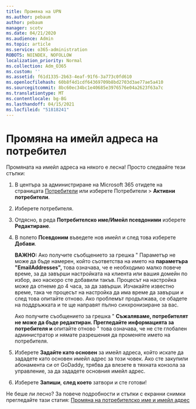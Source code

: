 ```yaml
---
title: Промяна на UPN
ms.author: pebaum
author: pebaum
manager: scotv
ms.date: 04/21/2020
ms.audience: Admin
ms.topic: article
ms.service: o365-administration
ROBOTS: NOINDEX, NOFOLLOW
localization_priority: Normal
ms.collection: Adm_O365
ms.custom: ''
ms.assetid: f61d1335-2b63-4eaf-91f6-3a773c0fd610
ms.openlocfilehash: 60b8f4d1cdf64369709b8bd2703d3ae77ae5a410
ms.sourcegitcommit: 8bc60ec34bc1e40685e3976576e04a2623f63a7c
ms.translationtype: MT
ms.contentlocale: bg-BG
ms.lasthandoff: 04/15/2021
ms.locfileid: "51818241"
---
```

# <a name="change-a-users-email-address"></a>Промяна на имейл адреса на потребител

Промяната на имейл адреса на някого е лесна! Просто следвайте тези стъпки:
  
1. В центъра за администриране на Microsoft 365 отидете на страницата [Потребители](https://go.microsoft.com/fwlink/p/?linkid=834822) или изберете Потребители  \> **Активни потребители**.
    
2. Изберете потребителя.
    
3. Отдясно, в реда **Потребителско име/Имейл псевдоними** изберете **Редактиране**.
    
4. В полето **Псевдоним** въведете нов имейл и след това изберете **Добави**.
    
    **ВАЖНО:** Ако получите съобщението за грешка " Параметър не може да бъде намерен, който съответства на името на **параметъра "EmailAddresses",** това означава, че е необходимо малко повече време, за да завърши настройката на клиента или вашия домейн по избор, ако наскоро сте добавили такъв. Процесът на настройка може да отнеме до 4 часа, за да завърши. Изчакайте известно време, така че процесът на настройка да има време да завърши и след това опитайте отново. Ако проблемът продължава, се обадете на поддръжката и те ще направят пълно синхронизиране за вас.
    
    Ако получите съобщението за грешка " **Съжаляваме, потребителят не може да бъде редактиран. Прегледайте информацията за потребителя и** опитайте отново " това означава, че не сте глобален администратор и нямате разрешения да променяте името на потребителя.
    
5. Изберете **Задайте като основен** за имейл адреса, който искате да зададете като основен имейл адрес за този човек. Ако сте закупили абонамента си от GoDaddy, трябва да влезете в тяхната конзола за управление, за да зададете основния имейл адрес. 
    
6. Изберете **Запиши**, **след което** затвори и сте готови!
    
Не беше ли лесно? За повече подробности и стъпки с екранни снимки прегледайте тази статия: [Промяна на потребителско име и имейл адрес](https://docs.microsoft.com/microsoft-365/admin/add-users/change-a-user-name-and-email-address)
  

